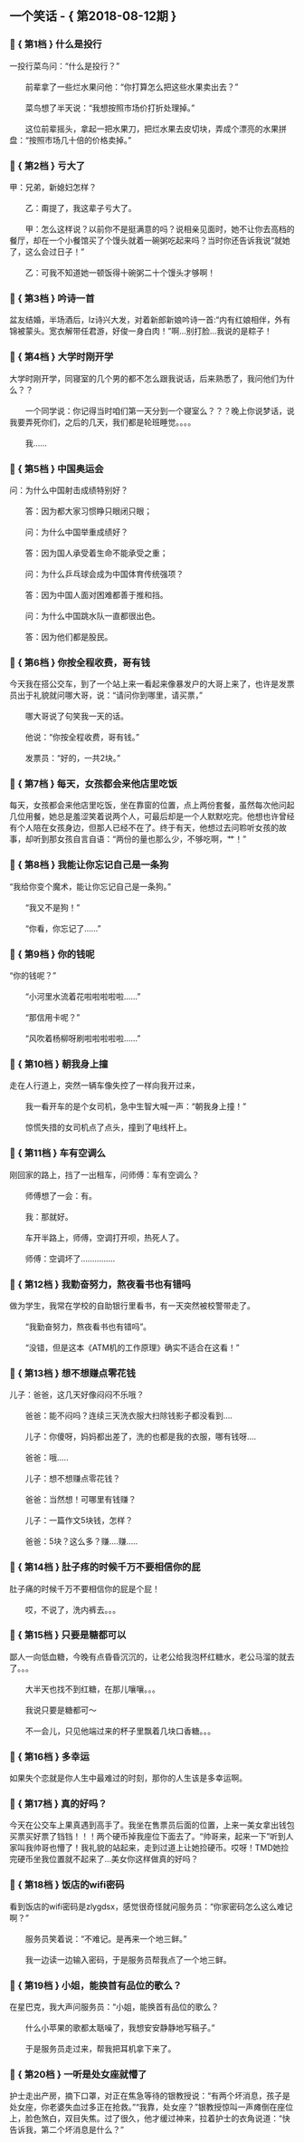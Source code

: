 ## 一个笑话 - { 第2018-08-12期 }
</hr>

### :jack_o_lantern: { 第1档 } 什么是投行
一投行菜鸟问：“什么是投行？”<br/><br/>　　前辈拿了一些烂水果问他：“你打算怎么把这些水果卖出去？”<br/><br/>　　菜鸟想了半天说：“我想按照市场价打折处理掉。”<br/><br/>　　这位前辈摇头，拿起一把水果刀，把烂水果去皮切块，弄成个漂亮的水果拼盘：“按照市场几十倍的价格卖掉。”


### :jack_o_lantern: { 第2档 } 亏大了
甲：兄弟，新媳妇怎样？<br/><br/>　　乙：甭提了，我这辈子亏大了。<br/><br/>　　甲：怎么这样说？以前你不是挺满意的吗？说相亲见面时，她不让你去高档的餐厅，却在一个小餐馆买了个馒头就着一碗粥吃起来吗？当时你还告诉我说“就她了，这么会过日子！”<br/><br/>　　乙：可我不知道她一顿饭得十碗粥二十个馒头才够啊！


### :jack_o_lantern: { 第3档 } 吟诗一首
盆友结婚，半场酒后，lz诗兴大发，对着新郎新娘吟诗一首:“内有红娘相伴，外有锦被蒙头。宽衣解带任君游，好俊一身白肉！”啊…别打脸…我说的是粽子！


### :jack_o_lantern: { 第4档 } 大学时刚开学
大学时刚开学，同寝室的几个男的都不怎么跟我说话，后来熟悉了，我问他们为什么？？<br/><br/>　　一个同学说：你记得当时咱们第一天分到一个寝室么？？？晚上你说梦话，说我要弄死你们，之后的几天，我们都是轮班睡觉。。。。<br/><br/>　　我……


### :jack_o_lantern: { 第5档 } 中国奥运会
问：为什么中国射击成绩特别好？<br/><br/>　　答：因为都大家习惯睁只眼闭只眼；<br/><br/>　　问：为什么中国举重成绩好？<br/><br/>　　答：因为国人承受着生命不能承受之重；<br/><br/>　　问：为什么乒乓球会成为中国体育传统强项？<br/><br/>　　答：因为中国人面对困难都善于推和挡。<br/><br/>　　问：为什么中国跳水队一直都很出色。<br/><br/>　　答：因为他们都是股民。


### :jack_o_lantern: { 第6档 } 你按全程收费，哥有钱
今天我在搭公交车，到了一个站上来一看起来像暴发户的大哥上来了，也许是发票员出于礼貌就问哪大哥，说：“请问你到哪里，请买票，”<br/><br/>　　哪大哥说了句笑我一天的话。<br/><br/>　　他说：“你按全程收费，哥有钱。”<br/><br/>　　发票员：“好的，一共2块。”


### :jack_o_lantern: { 第7档 } 每天，女孩都会来他店里吃饭
每天，女孩都会来他店里吃饭，坐在靠窗的位置，点上两份套餐，虽然每次他问起几位用餐，她总是羞涩笑着说两个人，可最后却是一个人默默吃完。他想也许曾经有个人陪在女孩身边，但那人已经不在了。终于有天，他想过去问聆听女孩的故事，却听到那女孩自言自语：“两份的量也那么少，不够吃啊，艹！”


### :jack_o_lantern: { 第8档 } 我能让你忘记自己是一条狗
“我给你变个魔术，能让你忘记自己是一条狗。”<br/><br/>　　“我又不是狗！”<br/><br/>　　“你看，你忘记了……”


### :jack_o_lantern: { 第9档 } 你的钱呢
“你的钱呢？”<br/><br/>　　“小河里水流着花啦啦啦啦啦……”<br/><br/>　　“那信用卡呢？”<br/><br/>　　“风吹着杨柳呀刷啦啦啦啦啦……”


### :jack_o_lantern: { 第10档 } 朝我身上撞
走在人行道上，突然一辆车像失控了一样向我开过来，<br/><br/>　　我一看开车的是个女司机，急中生智大喊一声：“朝我身上撞！”<br/><br/>　　惊慌失措的女司机点了点头，撞到了电线杆上。


### :jack_o_lantern: { 第11档 } 车有空调么
刚回家的路上，挡了一出租车，问师傅：车有空调么？<br/><br/>　　师傅想了一会：有。<br/><br/>　　我：那就好。<br/><br/>　　车开半路上，师傅，空调打开呗，热死人了。<br/><br/>　　师傅：空调坏了……………


### :jack_o_lantern: { 第12档 } 我勤奋努力，熬夜看书也有错吗
做为学生，我常在学校的自助银行里看书，有一天突然被校警带走了。<br/><br/>　　“我勤奋努力，熬夜看书也有错吗”。<br/><br/>　　“没错，但是这本《ATM机的工作原理》确实不适合在这看！”


### :jack_o_lantern: { 第13档 } 想不想赚点零花钱
儿子：爸爸，这几天好像闷闷不乐哦？<br/><br/>　　爸爸：能不闷吗？连续三天洗衣服大扫除钱影子都没看到....<br/><br/>　　儿子：你傻呀，妈妈都出差了，洗的也都是我的衣服，哪有钱呀….<br/><br/>　　爸爸：哦…..<br/><br/>　　儿子：想不想赚点零花钱？<br/><br/>　　爸爸：当然想！可哪里有钱赚？<br/><br/>　　儿子：一篇作文5块钱，怎样？<br/><br/>　　爸爸：5块？这么多？赚….赚…..


### :jack_o_lantern: { 第14档 } 肚子疼的时候千万不要相信你的屁
肚子痛的时候千万不要相信你的屁是个屁！<br/><br/>　　哎，不说了，洗内裤去。。。


### :jack_o_lantern: { 第15档 } 只要是糖都可以
鄙人一向低血糖，今晚有点昏昏沉沉的，让老公给我泡杯红糖水，老公马溜的就去了。。。<br/><br/>　　大半天也找不到红糖，在那儿嚷嚷。。。<br/><br/>　　我说只要是糖都可～<br/><br/>　　不一会儿，只见他端过来的杯子里飘着几块口香糖。。。


### :jack_o_lantern: { 第16档 } 多幸运
如果失个恋就是你人生中最难过的时刻，那你的人生该是多幸运啊。


### :jack_o_lantern: { 第17档 } 真的好吗？
今天在公交车上果真遇到高手了。我坐在售票员后面的位置，上来一美女拿出钱包买票买好票了铛铛！！！两个硬币掉我座位下面去了。“帅哥来，起来一下”听到人家叫我帅哥也懵了！我礼貌的站起来，走到过道上让她捡硬币。哎呀！TMD她捡完硬币坐我位置就不起来了…美女你这样做真的好吗？


### :jack_o_lantern: { 第18档 } 饭店的wifi密码
看到饭店的wifi密码是zlygdsx，感觉很奇怪就问服务员：“你家密码怎么这么难记啊？”<br/><br/>　　服务员笑着说：“不难记。是再来一个地三鲜。”<br/><br/>　　我一边读一边输入密码，于是服务员帮我点了一个地三鲜。


### :jack_o_lantern: { 第19档 } 小姐，能换首有品位的歌么？
在星巴克，我大声问服务员：“小姐，能换首有品位的歌么？<br/><br/>　　什么小苹果的歌都太聒噪了，我想安安静静地写稿子。”<br/><br/>　　于是服务员走过来，帮我把耳机拿下来了。


### :jack_o_lantern: { 第20档 } 一听是处女座就懵了
护士走出产房，摘下口罩，对正在焦急等待的银教授说：“有两个坏消息，孩子是处女座，你老婆失血过多正在抢救。”“我靠，处女座？”银教授惊叫一声瘫倒在座位上，脸色煞白，双目失焦。过了很久，他才缓过神来，拉着护士的衣角说道：“快告诉我，第二个坏消息是什么？”

